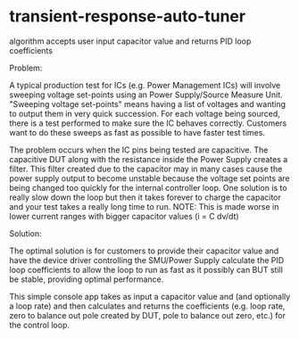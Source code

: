 # transient-response-auto-tuner
algorithm accepts user input capacitor value and returns PID loop coefficients


Problem: 

A typical production test for ICs (e.g. Power Management ICs) will involve sweeping voltage set-points using an Power Supply/Source Measure Unit. "Sweeping voltage set-points" means having a list of voltages and wanting to output them in very quick succession. For each voltage being sourced, there is a test performed to make sure the IC behaves correctly. Customers want to do these sweeps as fast as possible to have faster test times.

The problem occurs when the IC pins being tested are capacitive. The capacitive DUT along with the resistance inside the Power Supply creates a filter. This filter created due to the capacitor may in many cases cause the power supply output to become unstable because the voltage set points are being changed too quickly for the internal controller loop. One solution is to really slow down the loop but then it takes forever to charge the capacitor and your test takes a really long time to run.
NOTE: This is made worse in lower current ranges with bigger capacitor values (i = C dv/dt)

Solution:

The optimal solution is for customers to provide their capacitor value and have the device driver controlling the SMU/Power Supply calculate the PID loop coefficients to allow the loop to run as fast as it possibly can BUT still be stable, providing optimal performance.

This simple console app takes as input a capacitor value and (and optionally a loop rate) and then calculates and returns the coefficients (e.g. loop rate, zero to balance out pole created by DUT, pole to balance out zero, etc.) for the control loop. 

